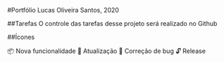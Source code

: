 #Portfólio
Lucas Oliveira Santos, 2020

##Tarefas
O controle das tarefas desse projeto será realizado no Github

##Ícones

:package: Nova funcionalidade
:date: Atualização
:traffic_light: Correção de bug
:unlock: Release
